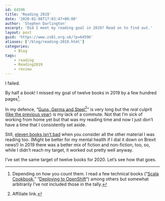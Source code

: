 ```yaml
---
id: 64596
title: 'Reading 2019'
date: '2020-01-08T17:03:47+00:00'
author: 'Stephen Darlington'
excerpt: 'Did I meet my reading goal in 2019? Read on to find out.'
layout: post
guid: 'https://www.zx81.org.uk/?p=64596'
aliases: ['/blog/reading-2019.html']
categories:
    - Blog
tags:
    - reading
    - Reading2019
    - review
---
```


I failed.

By half a book! I missed my goal of twelve books in 2019 by a few hundred pages[^1].

In my defence, “[Guns, Germs and Steel](/blog/guns-germs-and-steel.html)[^aff]” is very long but the *real* culprit ([like the previous year](/blog/reading-2018.html)) is my lack of a commute. Not that I’m sick of working from home yet but that was my reading time and now I just don’t have a time that I consistently set aside.

Still, [eleven books isn’t bad](/tag/reading2019) when you consider all the other material I was reading too. (Might be better for my mental health if I dial it down on Brexit news!) In 2019 there was a better mix of fiction and non-fiction, too, so, while I didn’t reach my target, it worked out pretty well anyway.

I’ve set the same target of twelve books for 2020. Let’s see how that goes.

[^1]: Depending on how you count them. I read a few technical books (“[Scala Cookbook](https://amzn.to/2FlRqXn)[^aff],” “[Deploying to OpenShift](https://amzn.to/2FknJpH)“[^aff]) among others but somewhat arbitrarily I’ve not included those in the tally.

[^aff]: Affiliate link.